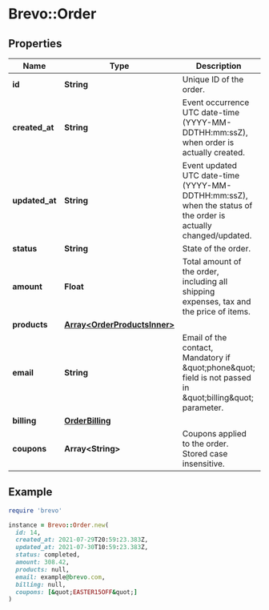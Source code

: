 # Brevo::Order

## Properties

| Name | Type | Description | Notes |
| ---- | ---- | ----------- | ----- |
| **id** | **String** | Unique ID of the order. |  |
| **created_at** | **String** | Event occurrence UTC date-time (YYYY-MM-DDTHH:mm:ssZ), when order is actually created. |  |
| **updated_at** | **String** | Event updated UTC date-time (YYYY-MM-DDTHH:mm:ssZ), when the status of the order is actually changed/updated. |  |
| **status** | **String** | State of the order. |  |
| **amount** | **Float** | Total amount of the order, including all shipping expenses, tax and the price of items. |  |
| **products** | [**Array&lt;OrderProductsInner&gt;**](OrderProductsInner.md) |  |  |
| **email** | **String** | Email of the contact, Mandatory if \&quot;phone\&quot; field is not passed in \&quot;billing\&quot; parameter. | [optional] |
| **billing** | [**OrderBilling**](OrderBilling.md) |  | [optional] |
| **coupons** | **Array&lt;String&gt;** | Coupons applied to the order. Stored case insensitive. | [optional] |

## Example

```ruby
require 'brevo'

instance = Brevo::Order.new(
  id: 14,
  created_at: 2021-07-29T20:59:23.383Z,
  updated_at: 2021-07-30T10:59:23.383Z,
  status: completed,
  amount: 308.42,
  products: null,
  email: example@brevo.com,
  billing: null,
  coupons: [&quot;EASTER15OFF&quot;]
)
```

